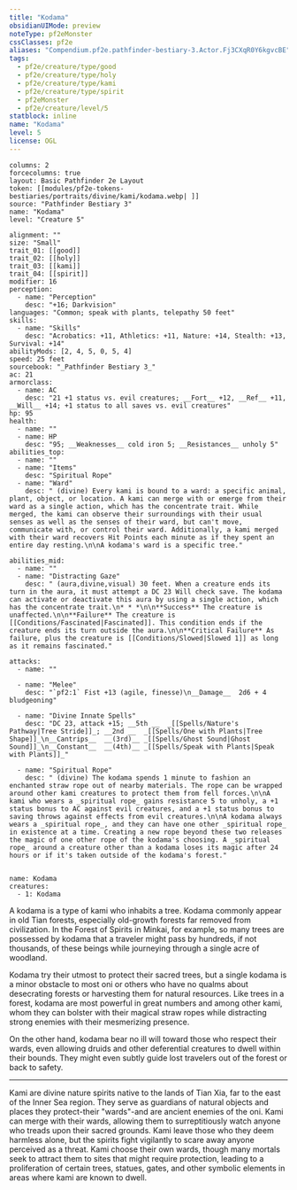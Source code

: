 ```yaml
---
title: "Kodama"
obsidianUIMode: preview
noteType: pf2eMonster
cssClasses: pf2e
aliases: "Compendium.pf2e.pathfinder-bestiary-3.Actor.Fj3CXqR0Y6kgvcBE" 
tags:
  - pf2e/creature/type/good
  - pf2e/creature/type/holy
  - pf2e/creature/type/kami
  - pf2e/creature/type/spirit
  - pf2eMonster
  - pf2e/creature/level/5
statblock: inline
name: "Kodama"
level: 5
license: OGL
---
```


```statblock
columns: 2
forcecolumns: true
layout: Basic Pathfinder 2e Layout
token: [[modules/pf2e-tokens-bestiaries/portraits/divine/kami/kodama.webp| ]]
source: "Pathfinder Bestiary 3"
name: "Kodama"
level: "Creature 5"

alignment: ""
size: "Small"
trait_01: [[good]]
trait_02: [[holy]]
trait_03: [[kami]]
trait_04: [[spirit]]
modifier: 16
perception:
  - name: "Perception"
    desc: "+16; Darkvision"
languages: "Common; speak with plants, telepathy 50 feet"
skills:
  - name: "Skills"
    desc: "Acrobatics: +11, Athletics: +11, Nature: +14, Stealth: +13, Survival: +14"
abilityMods: [2, 4, 5, 0, 5, 4]
speed: 25 feet
sourcebook: "_Pathfinder Bestiary 3_"
ac: 21
armorclass:
  - name: AC
    desc: "21 +1 status vs. evil creatures; __Fort__ +12, __Ref__ +11, __Will__ +14; +1 status to all saves vs. evil creatures"
hp: 95
health:
  - name: ""
  - name: HP
    desc: "95; __Weaknesses__ cold iron 5; __Resistances__ unholy 5"
abilities_top:
  - name: ""
  - name: "Items"
    desc: "Spiritual Rope"
  - name: "Ward"
    desc: " (divine) Every kami is bound to a ward: a specific animal, plant, object, or location. A kami can merge with or emerge from their ward as a single action, which has the concentrate trait. While merged, the kami can observe their surroundings with their usual senses as well as the senses of their ward, but can't move, communicate with, or control their ward. Additionally, a kami merged with their ward recovers Hit Points each minute as if they spent an entire day resting.\n\nA kodama's ward is a specific tree."

abilities_mid:
  - name: ""
  - name: "Distracting Gaze"
    desc: " (aura,divine,visual) 30 feet. When a creature ends its turn in the aura, it must attempt a DC 23 Will check save. The kodama can activate or deactivate this aura by using a single action, which has the concentrate trait.\n* * *\n\n**Success** The creature is unaffected.\n\n**Failure** The creature is [[Conditions/Fascinated|Fascinated]]. This condition ends if the creature ends its turn outside the aura.\n\n**Critical Failure** As failure, plus the creature is [[Conditions/Slowed|Slowed 1]] as long as it remains fascinated."

attacks:
  - name: ""

  - name: "Melee"
    desc: "`pf2:1` Fist +13 (agile, finesse)\n__Damage__  2d6 + 4 bludgeoning"

  - name: "Divine Innate Spells"
    desc: "DC 23, attack +15; __5th __  _[[Spells/Nature's Pathway|Tree Stride]]_; __2nd __  _[[Spells/One with Plants|Tree Shape]]_\n__Cantrips__  __(3rd)__ _[[Spells/Ghost Sound|Ghost Sound]]_\n__Constant__  __(4th)__ _[[Spells/Speak with Plants|Speak with Plants]]_"

  - name: "Spiritual Rope"
    desc: " (divine) The kodama spends 1 minute to fashion an enchanted straw rope out of nearby materials. The rope can be wrapped around other kami creatures to protect them from fell forces.\n\nA kami who wears a _spiritual rope_ gains resistance 5 to unholy, a +1 status bonus to AC against evil creatures, and a +1 status bonus to saving throws against effects from evil creatures.\n\nA kodama always wears a _spiritual rope_, and they can have one other _spiritual rope_ in existence at a time. Creating a new rope beyond these two releases the magic of one other rope of the kodama's choosing. A _spiritual rope_ around a creature other than a kodama loses its magic after 24 hours or if it's taken outside of the kodama's forest."
 
```

```encounter-table
name: Kodama
creatures:
  - 1: Kodama
```



A kodama is a type of kami who inhabits a tree. Kodama commonly appear in old Tian forests, especially old-growth forests far removed from civilization. In the Forest of Spirits in Minkai, for example, so many trees are possessed by kodama that a traveler might pass by hundreds, if not thousands, of these beings while journeying through a single acre of woodland.

Kodama try their utmost to protect their sacred trees, but a single kodama is a minor obstacle to most oni or others who have no qualms about desecrating forests or harvesting them for natural resources. Like trees in a forest, kodama are most powerful in great numbers and among other kami, whom they can bolster with their magical straw ropes while distracting strong enemies with their mesmerizing presence.

On the other hand, kodama bear no ill will toward those who respect their wards, even allowing druids and other deferential creatures to dwell within their bounds. They might even subtly guide lost travelers out of the forest or back to safety.

* * *

Kami are divine nature spirits native to the lands of Tian Xia, far to the east of the Inner Sea region. They serve as guardians of natural objects and places they protect-their "wards"-and are ancient enemies of the oni. Kami can merge with their wards, allowing them to surreptitiously watch anyone who treads upon their sacred grounds. Kami leave those who they deem harmless alone, but the spirits fight vigilantly to scare away anyone perceived as a threat. Kami choose their own wards, though many mortals seek to attract them to sites that might require protection, leading to a proliferation of certain trees, statues, gates, and other symbolic elements in areas where kami are known to dwell.
